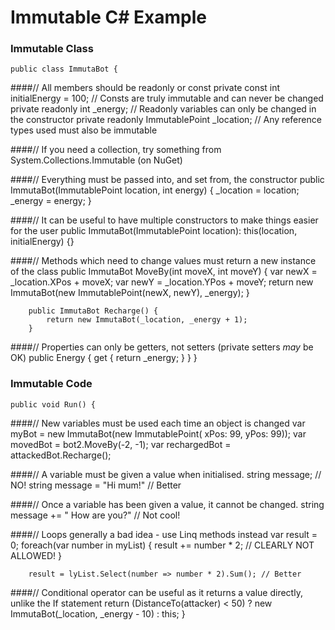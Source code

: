 # Immutable C# Example

### Immutable Class

    public class ImmutaBot {
        
####// All members should be readonly or const 
        private const int initialEnergy = 100; // Consts are truly immutable and can never be changed
        private readonly int _energy; // Readonly variables can only be changed in the constructor
        private readonly ImmutablePoint _location; // Any reference types used must also be immutable
        
####// If you need a collection, try something from System.Collections.Immutable (on NuGet)
        
####// Everything must be passed into, and set from, the constructor
        public ImmutaBot(ImmutablePoint location, int energy) {
            _location = location;
            _energy = energy;
        }
        
####// It can be useful to have multiple constructors to make things easier for the user
        public ImmutaBot(ImmutablePoint location):
          this(location, initialEnergy) {}

####// Methods which need to change values must return a new instance of the class
        public ImmutaBot MoveBy(int moveX, int moveY) {
            var newX = _location.XPos + moveX;
            var newY = _location.YPos + moveY;
            return new ImmutaBot(new ImmutablePoint(newX, newY), _energy);
        }
        
        public ImmutaBot Recharge() {
            return new ImmutaBot(_location, _energy + 1);
        }
        
####// Properties can only be getters, not setters (private setters *may* be OK)
        public Energy {
            get {
                 return _energy;
             }
        }
    }
    
### Immutable Code

    public void Run() {
    
####// New variables must be used each time an object is changed
        var myBot = new ImmutaBot(new ImmutablePoint( xPos: 99, yPos: 99));
        var movedBot = bot2.MoveBy(-2, -1);
        var rechargedBot = attackedBot.Recharge();
        
####// A variable must be given a value when initialised.
        string message;  // NO!
        string message = "Hi mum!" // Better
        
####// Once a variable has been given a value, it cannot be changed.
        string message += " How are you?" // Not cool!
        
####// Loops generally a bad idea - use Linq methods instead
        var result = 0;
        foreach(var number in myList) {
            result += number * 2; // CLEARLY NOT ALLOWED!
        }
        
        result = lyList.Select(number => number * 2).Sum(); // Better
        
####// Conditional operator can be useful as it returns a value directly, unlike the If statement
        return (DistanceTo(attacker) < 50) ?  new ImmutaBot(_location, _energy - 10) : this;
    }
